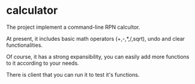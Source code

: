 # calculator

The project implement a command-line RPN calcultor.

At present, it includes basic math operators (+,-,*,/,sqrt), undo and clear functionalities.

Of course, it has a strong expansibility, you can easily add more functions to it according to your needs.

There is client that you can run it to test it's functions.
